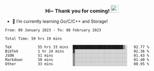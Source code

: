 <h3 align="center">
    Hi~ Thank you for coming!
    <img src="https://media.giphy.com/media/hvRJCLFzcasrR4ia7z/giphy.gif" width="25px">
</h3>

<!--
**pineapple-man/pineapple-man** is a ✨ _special_ ✨ repository because its `README.md` (this file) appears on your GitHub profile.

Here are some ideas to get you started:
- 🔭 I’m currently working on ...
- 🤔 I’m looking for help with ...
- 💬 Ask me about ...
- 📫 How to reach me: ...
- 😄 Pronouns: ...
- ⚡ Fun fact: 
- 👯 I’m looking to collaborate on kubernetes
-->
- 🌱 I’m currently learning Go/C/C++ and Storage!

<!--START_SECTION:waka-->

```text
From: 09 January 2023 - To: 08 February 2023

Total Time: 59 hrs 19 mins

TeX            55 hrs 33 mins  ███████████████████████▒░   92.77 %
BibTeX         1 hr 24 mins    ▓░░░░░░░░░░░░░░░░░░░░░░░░   02.36 %
JSON           51 mins         ▒░░░░░░░░░░░░░░░░░░░░░░░░   01.43 %
Markdown       50 mins         ▒░░░░░░░░░░░░░░░░░░░░░░░░   01.40 %
Other          33 mins         ▒░░░░░░░░░░░░░░░░░░░░░░░░   00.95 %
```

<!--END_SECTION:waka-->
